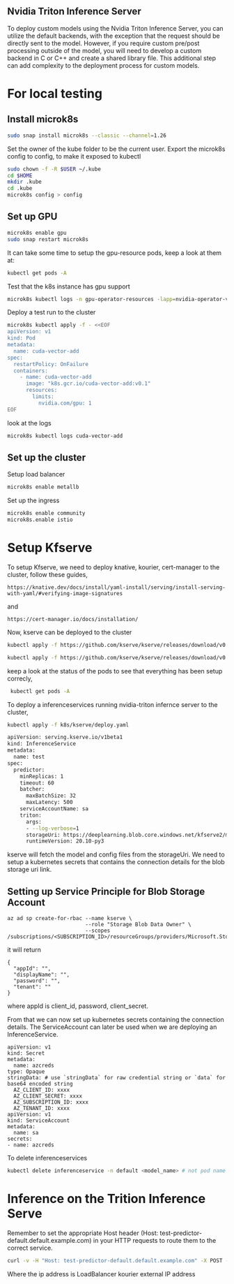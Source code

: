 ## Nvidia Triton Inference Server

To deploy custom models using the Nvidia Triton Inference Server, you can utilize the default backends, with the exception that the request should be directly sent to the model. However, if you require custom pre/post processing outside of the model, you will need to develop a custom backend in C or C++ and create a shared library file. This additional step can add complexity to the deployment process for custom models.


# For local testing 

## Install microk8s

```sh
sudo snap install microk8s --classic --channel=1.26
```

Set the owner of the kube folder to be the current user. Export the microk8s config to config, to make it exposed to kubectl

```sh
sudo chown -f -R $USER ~/.kube
cd $HOME
mkdir .kube
cd .kube
microk8s config > config
```

## Set up GPU
```sh
microk8s enable gpu
sudo snap restart microk8s
```

It can take some time to setup the gpu-resource pods, keep a look at them at:

```sh
kubectl get pods -A
```

Test that the k8s  instance has gpu support 
```sh
microk8s kubectl logs -n gpu-operator-resources -lapp=nvidia-operator-validator -c nvidia-operator-validators
```

Deploy a test run to the cluster

```sh
microk8s kubectl apply -f - <<EOF
apiVersion: v1
kind: Pod
metadata:
  name: cuda-vector-add
spec:
  restartPolicy: OnFailure
  containers:
    - name: cuda-vector-add
      image: "k8s.gcr.io/cuda-vector-add:v0.1"
      resources:
        limits:
          nvidia.com/gpu: 1
EOF
```

look at the logs
```sh
microk8s kubectl logs cuda-vector-add
```

## Set up the cluster

Setup load balancer

```sh
microk8s enable metallb
```

Set up the ingress 

```sh
microk8s enable community
microk8s.enable istio
```

# Setup Kfserve

To setup Kfserve, we need to deploy knative, kourier, cert-manager to the cluster, follow these guides,


```
https://knative.dev/docs/install/yaml-install/serving/install-serving-with-yaml/#verifying-image-signatures
```
and
```
https://cert-manager.io/docs/installation/
```

Now, kserve can be deployed to the cluster

```sh
kubectl apply -f https://github.com/kserve/kserve/releases/download/v0.8.0/kserve.yaml

kubectl apply -f https://github.com/kserve/kserve/releases/download/v0.8.0/kserve-runtimes.yaml
```

keep a look at the status of the pods to see that everything has been setup correcly,

```sh
 kubectl get pods -A
```

To deploy a inferenceservices running nvidia-triton infernce server to the cluster,

```sh
kubectl apply -f k8s/kserve/deploy.yaml
```


```sh
apiVersion: serving.kserve.io/v1beta1
kind: InferenceService
metadata:
  name: test
spec:
  predictor:
    minReplicas: 1
    timeout: 60
    batcher:
      maxBatchSize: 32
      maxLatency: 500
    serviceAccountName: sa
    triton:
      args:
      - --log-verbose=1
      storageUri: https://deeplearning.blob.core.windows.net/kfserve2/models/
      runtimeVersion: 20.10-py3
```


kserve will fetch the model and config files from the storageUri. We need to setup a kubernetes secrets that contains the connection details for the blob storage uri link. 

## Setting up Service Principle for Blob Storage Account 

```
az ad sp create-for-rbac --name kserve \
                         --role "Storage Blob Data Owner" \
                         --scopes /subscriptions/<SUBSCRIPTION_ID>/resourceGroups/providers/Microsoft.Storage/storageAccounts/kserve
```

it will return 

```
{
  "appId": "",
  "displayName": "",
  "password": "",
  "tenant": ""
}
```

where appId is client_id, password, client_secret.

From that we can now set up kubernetes secrets containing the connection details. The ServiceAccount can later be used when we are deploying an InferenceService.

```
apiVersion: v1
kind: Secret
metadata:
  name: azcreds
type: Opaque
stringData: # use `stringData` for raw credential string or `data` for base64 encoded string
  AZ_CLIENT_ID: xxxx
  AZ_CLIENT_SECRET: xxxx
  AZ_SUBSCRIPTION_ID: xxxx
  AZ_TENANT_ID: xxxx
apiVersion: v1
kind: ServiceAccount
metadata:
  name: sa
secrets:
- name: azcreds
```


To delete inferenceservices 

```sh
kubectl delete inferenceservice -n default <model_name> # not pod name
```

# Inference on the Trition Inference Serve 

Remember to set the appropriate Host header (Host: test-predictor-default.default.example.com) in your HTTP requests to route them to the correct service.

```sh
curl -v -H "Host: test-predictor-default.default.example.com" -X POST -d "@example_inputs/input-triton.json" "http://10.64.140.44:80/v2/models/test/infer" 
```

Where the ip address is LoadBalancer kourier external IP address 
